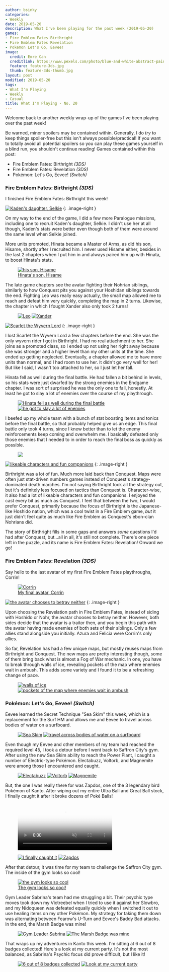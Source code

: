 ```yaml
---
author: bsinky
categories:
- Weekly
date: 2019-05-20
description: What I've been playing for the past week (2019-05-20)
games:
- Fire Emblem Fates Birthright
- Fire Emblem Fates Revelation
- Pokemon Let's Go, Eevee!
image:
  credit: Emre Can
  creditlink: https://www.pexels.com/photo/blue-and-white-abstract-painting-2110951/
  feature: feature-3ds.jpg
  thumb: feature-3ds-thumb.jpg
layout: post
modified: 2019-05-20
tags:
- What I'm Playing
- Weekly
- Casual
title: What I'm Playing - No. 20
---
```


Welcome back to another weekly wrap-up of the games I've been playing over the
past week!

Be warned, minor spoilers may be contained within. Generally, I do *try* to keep
things spoiler-free but this isn't always possible/practical! If you want to
totally avoid all potential spoilers so you can play these games yourself in a
blind run, you shouldn't continue reading! Games contained within this post:

 - Fire Emblem Fates: Birthright *(3DS)*
 - Fire Emblem Fates: Revelation *(3DS)*
 - Pokémon: Let's Go, Eevee! *(Switch)*

<!--more-->

### Fire Emblem Fates: Birthright *(3DS)*

I finished Fire Emblem Fates: Birthright this week!

[![Kaden's daughter, Selkie](https://i.imgur.com/KqW36u2t.png)](https://i.imgur.com/KqW36u2.png)
{: .image-right }

On my way to the end of the game, I did a few more Paralogue missions, including
one to recruit Kaden's daughter, Selkie. I didn't use her at all though, Kaden's
stats were better even though both of them were around the same level when
Selkie joined.

More units promoted, Hinata became a Master of Arms, as did his son, Hisame,
shortly after I recruited him. I never used Hisame either, besides in the last 2
chapters when I put him in and always paired him up with Hinata, to boost
Hinata's stats.

<figure class="half center">
    <a href="https://i.imgur.com/7UyiKSF.png"><img src="https://i.imgur.com/7UyiKSFm.png" alt="his son, Hisame"/>
        <figcaption>Hinata's son, Hisame</figcaption>
    </a>
</figure>

The late game chapters see the avatar fighting their Nohrian siblings, similarly
to how Conquest pits you against your Hoshidan siblings towards the end.
Fighting Leo was really easy actually, the small map allowed me to reach and
defeat him very quickly, completing the map in 2 turns. Likewise, the chapter in
which I fought Xander also only took 2 turns!

<figure class="half">
    <a href="https://i.imgur.com/tZxwySD.png"><img src="https://i.imgur.com/tZxwySDm.png" alt="Leo"/></a>
    <a href="https://i.imgur.com/Fzxr2qI.png"><img src="https://i.imgur.com/Fzxr2qIm.png" alt="Xander"/></a>
</figure>

[![Scarlet the Wyvern Lord](https://i.imgur.com/XgfXgPsm.png)](https://i.imgur.com/XgfXgPs.png)
{: .image-right }

I lost Scarlet the Wyvern Lord a few chapters before the end. She was the only
wyvern rider I got in Birthright. I had no real attachment to her. She joins as
a promoted class, so I ended up not using her right away because she was
stronger and a higher level than my other units at the time. She ended up
getting neglected. Eventually, a chapter allowed me to have more units than
normal, and I had room to use her. It didn't go very well for her! But like I
said, I wasn't too attached to her, so I just let her fall.

Hinata fell as well during the final battle. He had fallen a bit behind in
levels, so his stats were just dwarfed by the strong enemies in the Endgame
chapter. I was sort of surprised he was the only one to fall, honestly. At least
he got to slay a lot of enemies over the course of my playthrough.

<figure class="half">
    <a href="https://i.imgur.com/huLrj8e.png"><img src="https://i.imgur.com/huLrj8em.png" alt="Hinata fell as well during the final battle"/></a>
    <a href="https://i.imgur.com/QczPQac.png"><img src="https://i.imgur.com/QczPQacm.png" alt="he got to slay a lot of enemies"/></a>
</figure>

I beefed up my whole team with a bunch of stat boosting items and tonics before
the final battle, so that probably helped give us an edge. This final battle
only took 4 turns, since I knew better than to let the enemy reinforcements keep
coming and overwhelm me. I basically defeated only those enemies that I needed
to in order to reach the final boss as quickly as possible.

<figure class="half center">
    <a href="https://i.imgur.com/sOxidW9.png"><img src="https://i.imgur.com/sOxidW9m.png"/></a>
</figure>

[![likeable characters and fun companions](https://i.imgur.com/2au4MNAm.png)](https://i.imgur.com/2au4MNA.png)
{: .image-right }

Birthright was a lot of fun. Much more laid back than Conquest. Maps were often
just stat-driven numbers games instead of Conquest's strategy-dominated death
marches. I'm not saying Birthright took all the strategy out, but it's
definitely less focused on tactics than Conquest is. Character-wise, it also had
a lot of likeable characters and fun companions. I enjoyed the cast every bit as
much as Conquest. I feel that between the two, I would prefer Conquest,
primarily because the focus of Birthright is the Japanese-like Hoshido nation,
which was a cool twist in a Fire Emblem game, *but* it just didn't feel quite as
much like Fire Emblem as Conquest's ebon-clan Nohrians did.

The story of Birthright fills in some gaps and answers *some* questions I'd had after Conquest, but...all in all, it's still not complete. There's one piece left in the puzzle, and its name is Fire Emblem Fates: Revelation! Onward we go!

### Fire Emblem Fates: Revelation *(3DS)*

Say hello to the last avatar of my first Fire Emblem Fates playthroughs, Corrin!

<figure class="half center">
    <a href="https://i.imgur.com/0GpSJms.png"><img src="https://i.imgur.com/0GpSJmsm.png" alt="Corrin"/>
        <figcaption>My final avatar, Corrin</figcaption>
    </a>
</figure>

[![the avatar chooses to betray neither](https://i.imgur.com/kWn3QLPm.png)](https://i.imgur.com/kWn3QLP.png)
{: .image-right }

Upon choosing the Revelation path in Fire Emblem Fates, instead of siding with
Hoshido or Nohr, the avatar chooses to betray neither. However, both sides
decide that the avatar is a traitor then, and you begin this path with the
avatar having made enemies of both sets of their siblings. Only a few allies
stand alongside you initially. Azura and Felicia were Corrin's only allies.

So far, Revelation has had a few unique maps, but mostly reuses maps from
Birthright and Conquest. The new maps are pretty interesting though, some of
them bring back what is almost a Fog of War mechanic. In one, you have to break
through walls of ice, revealing pockets of the map where enemies wait in ambush.
This adds some variety and I found it to be a refreshing change of pace.

<figure class="half">
    <a href="https://i.imgur.com/tV0k0tc.png"><img src="https://i.imgur.com/tV0k0tcm.png" alt="walls of ice"/></a>
    <a href="https://i.imgur.com/gIbfiV8.png"><img src="https://i.imgur.com/gIbfiV8m.png" alt="pockets of the map where enemies wait in ambush"/></a>
</figure>

### Pokémon: Let's Go, Eevee! *(Switch)*

Eevee learned the Secret Technique "Sea Skim" this week, which is a replacement
for the Surf HM and allows me and Eevee to travel across bodies of water on a
surfboard.

<figure class="half">
    <a href="https://i.imgur.com/rCZHrOy.jpg"><img src="https://i.imgur.com/rCZHrOym.jpg" alt="Sea Skim"/></a>
    <a href="https://i.imgur.com/BU8ro6H.jpg"><img src="https://i.imgur.com/BU8ro6Hm.jpg" alt="travel across bodies of water on a surfboard"/></a>
</figure>

Even though my Eevee and other members of my team had reached the required level
45, I took a detour before I went back to Saffron City's gym. After using the
new Sea Skim ability to reach the Power Plant, I caught a number of
Electric-type Pokémon. Electabuzz, Voltorb, and Magnemite were among those I
encountered and caught.

<figure class="third">
    <a href="https://i.imgur.com/SSGwnAm.jpg"><img src="https://i.imgur.com/SSGwnAmm.jpg" alt="Electabuzz"/></a>
    <a href="https://i.imgur.com/VzGTYNW.jpg"><img src="https://i.imgur.com/VzGTYNWm.jpg" alt="Voltorb"/></a>
    <a href="https://i.imgur.com/dSDi8sr.jpg"><img src="https://i.imgur.com/dSDi8srm.jpg" alt="Magnemite"/></a>
</figure>

But, the one I was really there for was Zapdos, one of the 3 legendary bird
Pokémon of Kanto. After wiping out my entire Ultra Ball and Great Ball stock, I
finally caught it after it broke dozens of Poké Balls!

<figure>
    <video class="video-embed" controls loop="true" autoplay="true" muted="true" poster="https://i.imgur.com/wliEE34.jpg">
        <source src="https://i.imgur.com/wliEE34.mp4">
    </video>
</figure>

<figure class="half">
    <a href="https://i.imgur.com/bflnmd2.jpg"><img src="https://i.imgur.com/bflnmd2m.jpg" alt="I finally caught it"/></a>
    <a href="https://i.imgur.com/466zZ86.jpg"><img src="https://i.imgur.com/466zZ86m.jpg" alt="Zapdos"/></a>
</figure>

After that detour, it was time for my team to challenge the Saffron City gym.
The inside of the gym looks so cool!

<figure class="half center">
    <a href="https://i.imgur.com/j9uAE7L.jpg"><img src="https://i.imgur.com/j9uAE7Lm.jpg" alt="the gym looks so cool"/>
        <figcaption>The gym looks so cool!</figcaption>
    </a>
</figure>

Gym Leader Sabrina's team had me struggling a bit. Their psychic type moves took
down my Victreebel when I tried to use it against her Slowbro, and my Nidoqueen
was defeated equally quickly when I switched it out to use healing items on my
other Pokémon. My strategy for taking them down was alternating between Fearow's
U-Turn and Eevee's Baddy Bad attacks. In the end, the Marsh Badge was mine!

<figure class="half">
    <a href="https://i.imgur.com/kemXdMk.jpg"><img src="https://i.imgur.com/kemXdMkm.jpg" alt="Gym Leader Sabrina"/></a>
    <a href="https://i.imgur.com/JqeXSAc.jpg"><img src="https://i.imgur.com/JqeXSAcm.jpg" alt="The Marsh Badge was mine"/></a>
</figure>

That wraps up my adventures in Kanto this week. I'm sitting at 6 out of 8 badges
collected! Here's a look at my current party. It's not the most balanced, as
Sabrina's Psychic focus did prove difficult, but I like it!

<figure class="half">
    <a href="https://i.imgur.com/Z8Xvm9X.jpg"><img src="https://i.imgur.com/Z8Xvm9Xm.jpg" alt="6 out of 8 badges collected"/></a>
    <a href="https://i.imgur.com/yC0596S.jpg"><img src="https://i.imgur.com/yC0596Sm.jpg" alt="Look at my current party"/></a>
</figure>